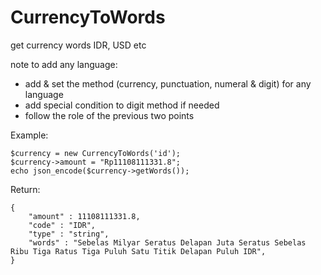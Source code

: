 # CurrencyToWords
get currency words IDR, USD etc

note to add any language:
  - add & set the method (currency, punctuation, numeral & digit) for any language
  - add special condition to digit method if needed
  - follow the role of the previous two points


Example:

	$currency = new CurrencyToWords('id');
	$currency->amount = "Rp11108111331.8";
	echo json_encode($currency->getWords());

Return:

    {
        "amount" : 11108111331.8,
        "code" : "IDR",
        "type" : "string",
        "words" : "Sebelas Milyar Seratus Delapan Juta Seratus Sebelas Ribu Tiga Ratus Tiga Puluh Satu Titik Delapan Puluh IDR",
    }
